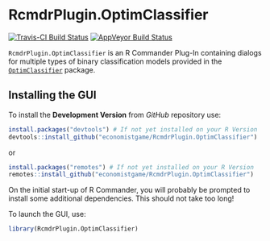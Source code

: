 # RcmdrPlugin.OptimClassifier

[![Travis-CI Build Status](https://travis-ci.org/economistgame/RcmdrPlugin.OptimClassifier.svg?branch=master)](https://travis-ci.org/economistgame/RcmdrPlugin.OptimClassifier)
[![AppVeyor Build Status](https://ci.appveyor.com/api/projects/status/github/economistgame/RcmdrPlugin.OptimClassifier?branch=master&svg=true)](https://ci.appveyor.com/project/economistgame/RcmdrPlugin.OptimClassifier)

`RcmdrPlugin.OptimClassifier` is an R Commander Plug-In containing dialogs for multiple types of binary classification models provided in the [`OptimClassifier`](https://cran.r-project.org/package=OptimClassifier) package.

Installing the GUI
------------------

To install the **Development Version** from *GitHub* repository use:

``` r
install.packages("devtools") # If not yet installed on your R Version
devtools::install_github("economistgame/RcmdrPlugin.OptimClassifier")
```

or 

``` r
install.packages("remotes") # If not yet installed on your R Version
remotes::install_github("economistgame/RcmdrPlugin.OptimClassifier")
```

On the initial start-up of R Commander, you will probably be prompted to install some additional dependencies. This should not take too long!

To launch the GUI, use:

``` r
library(RcmdrPlugin.OptimClassifier)
```

